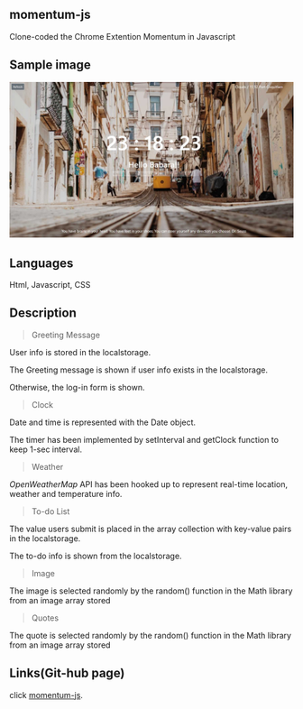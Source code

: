 ## momentum-js
Clone-coded the Chrome Extention Momentum in Javascript

## Sample image
![Momentum](img/sample.jpg "Momentum")


## Languages 

Html, Javascript, CSS


## Description
> Greeting Message

 User info is stored in the localstorage.

 The Greeting message is shown if user info exists in the localstorage.

 Otherwise, the log-in form is shown.


> Clock

Date and time is represented with the Date object.

The timer has been implemented by setInterval and getClock function to keep 1-sec interval.


> Weather

*OpenWeatherMap* API has been hooked up to represent real-time location, weather and temperature info.


> To-do List

The value users submit is placed in the array collection with key-value pairs in the localstorage.

The to-do info is shown from the localstorage.


> Image

The image is selected randomly by the random() function in the Math library from an image array stored


> Quotes

The quote is selected randomly by the random() function in the Math library from an image array stored


## Links(Git-hub page)

click [momentum-js](https://min8grace.github.io/momentum-js/).

